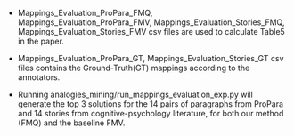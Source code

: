 * Mappings_Evaluation_ProPara_FMQ, Mappings_Evaluation_ProPara_FMV, 
  Mappings_Evaluation_Stories_FMQ, Mappings_Evaluation_Stories_FMV 
  csv files are used to calculate Table5 in the paper.

* Mappings_Evaluation_ProPara_GT, Mappings_Evaluation_Stories_GT csv files contains 
  the Ground-Truth(GT) mappings according to the annotators.

* Running analogies_mining/run_mappings_evaluation_exp.py will generate the top 3 solutions for the 14 pairs of paragraphs from ProPara and 14 stories from cognitive-psychology literature, for both our method (FMQ) and the baseline FMV.
